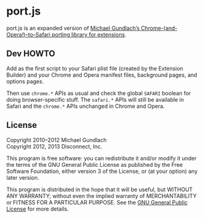 # port.js

port.js is an expanded version of
[Michael Gundlach’s Chrome-(and-Opera<em>!</em>)–to–Safari porting library for extensions](https://adblockforchrome.googlecode.com/svn/trunk/port.js).

## Dev HOWTO

Add as the first script to your Safari plist file (created by the Extension
Builder) and your Chrome and Opera manifest files, background pages, and options
pages.

Then use `chrome.*` APIs as usual and check the global `SAFARI` boolean for
doing browser-specific stuff. The `safari.*` APIs will still be available in
Safari and the `chrome.*` APIs unchanged in Chrome and Opera.

## License

Copyright 2010–2012 Michael Gundlach  
Copyright 2012, 2013 Disconnect, Inc.

This program is free software: you can redistribute it and/or modify it under
the terms of the GNU General Public License as published by the Free Software
Foundation, either version 3 of the License, or (at your option) any later
version.

This program is distributed in the hope that it will be useful, but WITHOUT ANY
WARRANTY; without even the implied warranty of MERCHANTABILITY or FITNESS FOR A
PARTICULAR PURPOSE. See the
[GNU General Public License](https://www.gnu.org/licenses/gpl.html) for more
details.
